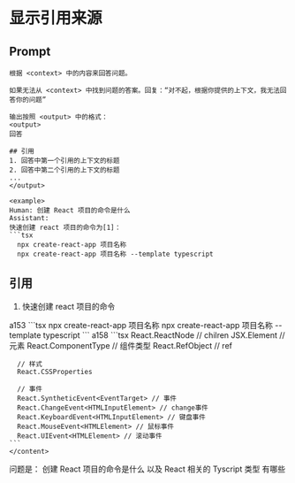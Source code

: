 # 显示引用来源
## Prompt
```
根据 <context> 中的内容来回答问题。

如果无法从 <context> 中找到问题的答案。回复：“对不起，根据你提供的上下文，我无法回答你的问题”

输出按照 <output> 中的格式：
<output>
回答

## 引用
1. 回答中第一个引用的上下文的标题
2. 回答中第二个引用的上下文的标题
...
</output>

<example>
Human: 创建 React 项目的命令是什么
Assistant:
快速创建 react 项目的命令为[1]：
```tsx
  npx create-react-app 项目名称
  npx create-react-app 项目名称 --template typescript
```

## 引用
1. 快速创建 react 项目的命令

</example>

<context>
  <item>
    <id>a153</id>
    <title>快速创建 react 项目的命令</title>
    <content>
      ```tsx
      npx create-react-app 项目名称
      npx create-react-app 项目名称 --template typescript
      ```
    </content>
  </item>

  <item>
    <id>a158</id>
    <title>React 相关的 Tyscript 类型</title>
    <content>
    ```tsx
      React.ReactNode // chilren
      JSX.Element // 元素
      React.ComponentType // 组件类型 
      React.RefObject<HTMLDivElement> // ref

      // 样式
      React.CSSProperties

      // 事件
      React.SyntheticEvent<EventTarget> // 事件
      React.ChangeEvent<HTMLInputElement> // change事件
      React.KeyboardEvent<HTMLInputElement> // 键盘事件
      React.MouseEvent<HTMLElement> // 鼠标事件
      React.UIEvent<HTMLElement> // 滚动事件
    ```
    </content>
  </item>
</context>

问题是： 创建 React 项目的命令是什么 以及 React 相关的 Tyscript 类型 有哪些
```
